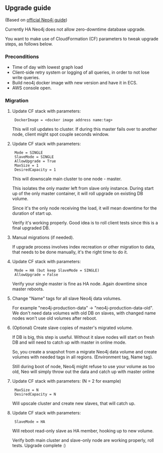 ## Upgrade guide

(Based on [official Neo4j guide](https://neo4j.com/docs/operations-manual/current/upgrade/))

Currently HA Neo4j does not allow zero-downtime database upgrade.

You want to make use of CloudFormation (CF) parameters to tweak upgrade steps, as follows below.

### Preconditions

- Time of day with lowest graph load
- Client-side retry system or logging of all queries, in order to not lose write queries.
- Build neo4j docker image with new version and have it in ECS.
- AWS console open.


### Migration

1. Update CF stack with parameters:

        DockerImage = <docker image address name:tag> 

    This will roll updates to cluster. If during this master fails over to another node, client might spot couple seconds window.



2. Update CF stack with parameters:

        Mode = SINGLE
        SlaveMode = SINGLE
        AllowUpgrade = True
        MaxSize = 1
        DesiredCapacity = 1

    This will downscale main cluster to one node - master. 

    This isolates the only master left from slave only instance. During start up of the only master container, it will roll upgrade on existing DB volume.

    Since it's the only node receiving the load, it will mean downtime for the duration of start up.

    Verify it's working properly. Good idea is to roll client tests since this is a final upgraded DB.


3. Manual migrations (if needed).

    If upgrade process involves index recreation or other migration to data, that needs to be done manually, it's the right time to do it.


4. Update CF stack with parameters:

        Mode = HA (but keep SlaveMode = SINGLE)
        AllowUpgrade = False

    Verify your single master is fine as HA node. Again downtime since master reboots.


5. Change "Name" tags for all slave Neo4j data volumes.

    For example "neo4j-production-data" → "neo4j-production-data-old". We don't need data volumes with old DB on slaves, with changed name nodes won't use old volumes after reboot.


6. (Optional) Create slave copies of master's migrated volume.

    If DB is big, this step is useful. Without it slave nodes will start on fresh DB and will need to catch up with master in online mode.

    So, you create a snapshot from a migrate Neo4j data volume and create volumes with needed tags in all regions. (Environment tag, Name tag).

    Still during boot of node, Neo4j might refuse to use your volume as too old, Neo will simply throw out the data and catch up with master online 



7. Update CF stack with parameters: (N = 2 for example)

        MaxSize = N
        DesiredCapacity = N

    Will upscale cluster and create new slaves, that will catch up.


8. Update CF stack with parameters:

        SlaveMode = HA

    Will reboot read-only slave as HA member, hooking up to new volume.


    Verify both main cluster and slave-only node are working properly, roll tests. Upgrade complete :)
